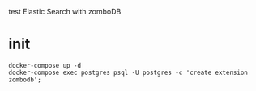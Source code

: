 test Elastic Search with zomboDB

# init 

```
docker-compose up -d
docker-compose exec postgres psql -U postgres -c 'create extension zombodb';
```
